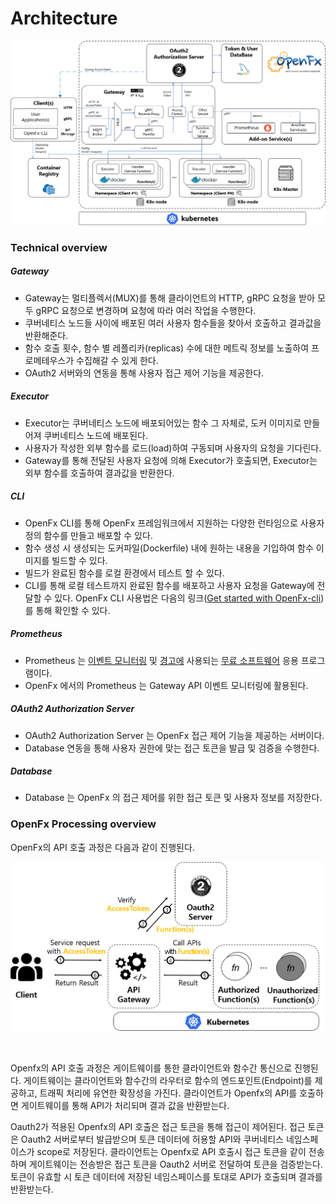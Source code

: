 # Architecture



![Architecture of the OpenFx](OpenFx_Architecture_auth.png)

### Technical overview

##### Gateway

- Gateway는 멀티플렉서(MUX)를 통해 클라이언트의 HTTP, gRPC 요청을 받아 모두 gRPC 요청으로 변경하며 요청에 따라 여러 작업을 수행한다.
- 쿠버네티스 노드들 사이에 배포된 여러 사용자 함수들을 찾아서 호출하고 결과값을 반환해준다.
- 함수 호출 횟수, 함수 별 레플리카(replicas) 수에 대한 메트릭 정보를 노출하여 프로메테우스가 수집해갈 수 있게 한다.
- OAuth2 서버와의 연동을 통해 사용자 접근 제어 기능을 제공한다.

##### Executor

- Executor는 쿠버네티스 노드에 배포되어있는 함수 그 자체로, 도커 이미지로 만들어져 쿠버네티스 노드에 배포된다.
- 사용자가 작성한 외부 함수를 로드(load)하여 구동되며 사용자의 요청을 기다린다.
- Gateway를 통해 전달된 사용자 요청에 의해 Executor가 호출되면, Executor는 외부 함수를 호출하여 결과값을 반환한다.

##### CLI

- OpenFx CLI를 통해 OpenFx 프레임워크에서 지원하는 다양한 런타임으로 사용자 정의 함수를 만들고 배포할 수 있다.
- 함수 생성 시 생성되는 도커파일(Dockerfile) 내에 원하는 내용을 기입하여 함수 이미지를 빌드할 수 있다.
- 빌드가 완료된 함수를 로컬 환경에서 테스트 할 수 있다.
- CLI를 통해 로컬 테스트까지 완료된 함수를 배포하고 사용자 요청을 Gateway에 전달할 수 있다. OpenFx CLI 사용법은 다음의 링크([Get started with OpenFx-cli](https://github.com/keti-openfx/openfx-cli/blob/master/README.md))를 통해 확인할 수 있다.

##### Prometheus

* Prometheus 는 [이벤트 모니터링](https://en.wikipedia.org/wiki/Event_monitoring) 및 [경고에](https://en.wikipedia.org/wiki/Alert_messaging) 사용되는 [무료 소프트웨어](https://en.wikipedia.org/wiki/Free_software) 응용 프로그램이다.
* OpenFx 에서의 Prometheus 는  Gateway API 이벤트 모니터링에 활용된다. 

##### OAuth2 Authorization Server 

* OAuth2 Authorization Server 는 OpenFx 접근 제어 기능을 제공하는 서버이다.
* Database 연동을 통해 사용자 권한에 맞는 접근 토큰을 발급 및 검증을 수행한다.  

##### Database 

* Database 는 OpenFx 의 접근 제어를 위한 접근 토큰 및 사용자 정보를 저장한다. 





### OpenFx Processing overview

OpenFx의 API 호출 과정은 다음과 같이 진행된다. 

![OpenFx_processing](./OpenFx_processing.png)

​    

Openfx의 API 호출 과정은 게이트웨이를 통한 클라이언트와 함수간 통신으로 진행된다. 게이트웨이는 클라이언트와 함수간의 라우터로 함수의 엔드포인트(Endpoint)를 제공하고, 트래픽 처리에 유연한 확장성을 가진다. 클라이언트가 Openfx의 API를 호출하면 게이트웨이를 통해 API가 처리되며 결과 값을 반환받는다.

 Oauth2가 적용된 Openfx의 API 호출은 접근 토큰을 통해 접근이 제어된다. 접근 토큰은 Oauth2 서버로부터 발급받으며 토큰 데이터에 허용할 API와 쿠버네티스 네임스페이스가 scope로 저장된다. 클라이언트는 Openfx로 API 호출시 접근 토큰을 같이 전송하며 게이트웨이는 전송받은 접근 토큰을 Oauth2 서버로 전달하여 토큰을 검증받는다. 토큰이 유효할 시 토큰 데이터에 저장된 네임스페이스를 토대로 API가 호출되며 결과를 반환받는다. 